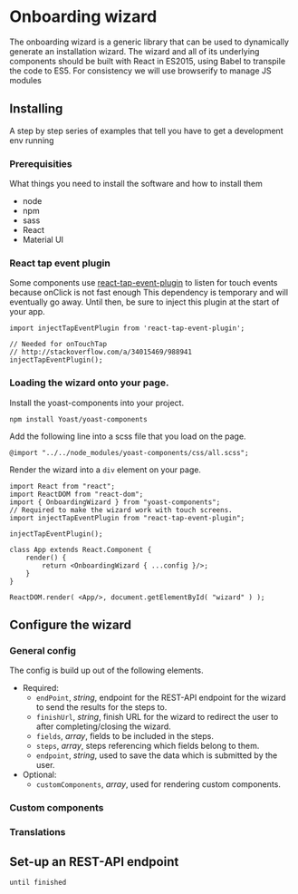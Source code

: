 # Onboarding wizard
The onboarding wizard is a generic library that can be used to dynamically generate an installation wizard. The wizard and all of its underlying components should be built with React in ES2015, using Babel to transpile the code to ES5. For consistency we will use browserify to manage JS modules

## Installing
A step by step series of examples that tell you have to get a development env running

### Prerequisities
What things you need to install the software and how to install them
- node
- npm
- sass
- React
- Material UI

### React tap event plugin
Some components use [react-tap-event-plugin](https://github.com/zilverline/react-tap-event-plugin) to listen for touch events because onClick is not fast enough This dependency is temporary and will eventually go away. Until then, be sure to inject this plugin at the start of your app.

```
import injectTapEventPlugin from 'react-tap-event-plugin';

// Needed for onTouchTap
// http://stackoverflow.com/a/34015469/988941
injectTapEventPlugin();
```


### Loading the wizard onto your page.
Install the yoast-components into your project.
```
npm install Yoast/yoast-components
```
Add the following line into a scss file that you load on the page.
```
@import "../../node_modules/yoast-components/css/all.scss";
```
Render the wizard into a `div` element on your page.
```
import React from "react";
import ReactDOM from "react-dom";
import { OnboardingWizard } from "yoast-components";
// Required to make the wizard work with touch screens.
import injectTapEventPlugin from "react-tap-event-plugin";

injectTapEventPlugin();

class App extends React.Component {
	render() {
		return <OnboardingWizard { ...config }/>;
	}
}

ReactDOM.render( <App/>, document.getElementById( "wizard" ) );
```
## Configure the wizard

### General config
The config is build up out of the following elements.

  - Required:
    - `endPoint`, _string_, endpoint for the REST-API endpoint for the wizard to send the results for the steps to.
    - `finishUrl`, _string_, finish URL for the wizard to redirect the user to after completing/closing the wizard. 
    - `fields`, _array_, fields to be included in the steps.
    - `steps`, _array_, steps referencing which fields belong to them.
    - `endpoint`, _string_, used to save the data which is submitted by the user.
  - Optional:
    - `customComponents`, _array_, used for rendering custom components.

### Custom components

### Translations

## Set-up an REST-API endpoint

```
until finished
```

